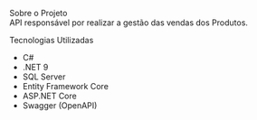 Sobre o Projeto  
API responsável por realizar a gestão das vendas dos Produtos.

Tecnologias Utilizadas
- C#
- .NET 9
- SQL Server
- Entity Framework Core
- ASP.NET Core
- Swagger (OpenAPI)
